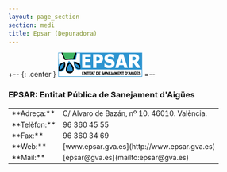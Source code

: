 ```yaml
---
layout: page_section
section: medi
title: Epsar (Depuradora)
---
```

+-- {: .center }
![Logo EPSAR](/images/medi/epsar.gif)
=--

### EPSAR: Entitat Pública de Sanejament d'Aigües
<table markdown="1">
<tbody>
    <tr>
        <td>**Adreça:**</td><td>C/ Alvaro de Bazán, nº 10. 46010. València.</td>
    </tr>
    <tr>
        <td>**Telèfon:**</td><td>96 360 45 55</td>
    </tr>
    <tr>
        <td>**Fax:**</td><td>96 360 34 69</td>
    </tr>
    <tr>
        <td>**Web:**</td><td>[www.epsar.gva.es](http://www.epsar.gva.es)</td>
    </tr>
    <tr>
        <td>**Mail:**</td><td>[epsar@gva.es](mailto:epsar@gva.es)</td>
    </tr>
</tbody>
</table>